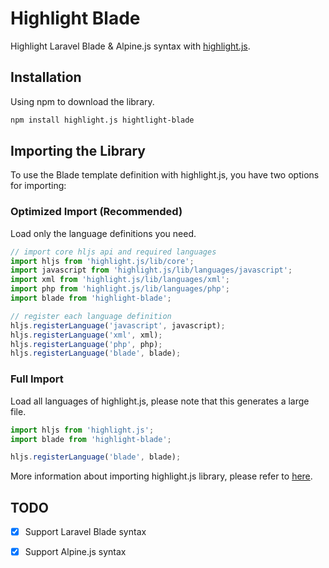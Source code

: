 # Highlight Blade

Highlight Laravel Blade & Alpine.js syntax with [highlight.js](https://highlightjs.org/).

## Installation

Using npm to download the library.

```bash
npm install highlight.js hightlight-blade
```

## Importing the Library

To use the Blade template definition with highlight.js, you have two options for importing:

### Optimized Import (Recommended)

Load only the language definitions you need.

```javascript
// import core hljs api and required languages
import hljs from 'highlight.js/lib/core';
import javascript from 'highlight.js/lib/languages/javascript';
import xml from 'highlight.js/lib/languages/xml';
import php from 'highlight.js/lib/languages/php';
import blade from 'highlight-blade';

// register each language definition
hljs.registerLanguage('javascript', javascript);
hljs.registerLanguage('xml', xml);
hljs.registerLanguage('php', php);
hljs.registerLanguage('blade', blade);
```

### Full Import

Load all languages of highlight.js, please note that this generates a large file.

```javascript
import hljs from 'highlight.js';
import blade from 'highlight-blade';

hljs.registerLanguage('blade', blade);
```

More information about importing highlight.js library, please refer
to [here](https://highlightjs.readthedocs.io/en/latest/readme.html#importing-the-library).

## TODO

- [x] Support Laravel Blade syntax
- [x] Support Alpine.js syntax


